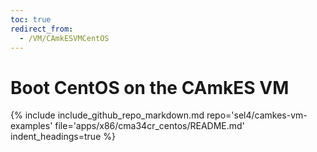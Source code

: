 ```yaml
---
toc: true
redirect_from:
  - /VM/CAmkESVMCentOS
---
```


# Boot CentOS on the CAmkES VM

{% include include_github_repo_markdown.md repo='sel4/camkes-vm-examples' file='apps/x86/cma34cr_centos/README.md' indent_headings=true %}
